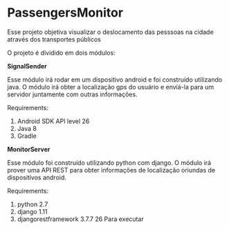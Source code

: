 # PassengersMonitor
Esse projeto objetiva visualizar o deslocamento das pesssoas na cidade através dos transportes públicos

O projeto é dividido em dois módulos:

**SignalSender**

Esse módulo irá rodar em um dispositivo android e foi construído utilizando java. O módulo irá obter a localização gps do usuário e enviá-la para um servidor juntamente com outras informações.

Requirements:

1. Android SDK API level 26
2. Java 8
3. Gradle

**MonitorServer**

Esse módulo foi construído utilizando python com django. O módulo irá prover uma API REST para obter informações de localização oriundas de dispositivos android.

Requirements:

1. python 2.7
2. django 1.11
3. djangorestframework 3.7.7​
26
Para executar 
